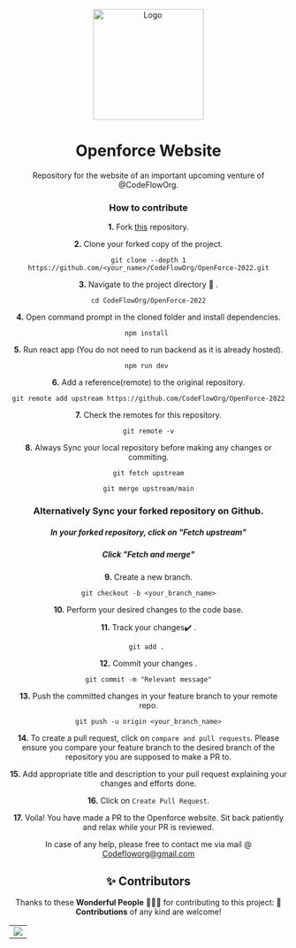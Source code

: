 <div align="center">
<img src="https://github.com/Ayush7614/OpenForce-2022/blob/main/src/Components/Image/logo%202.jpeg" alt="Logo" height ="auto" width="200" />
<br />
<h1>Openforce Website</h1>
<p>
Repository for the website of an important upcoming venture of @CodeFlowOrg.
</p>

### How to contribute


**1.**  Fork [this](https://github.com/CodeFlowOrg/OpenForce-2022.git) repository.

**2.**  Clone your forked copy of the project.

```
git clone --depth 1 https://github.com/<your_name>/CodeFlowOrg/OpenForce-2022.git
```

**3.** Navigate to the project directory :file_folder: .

```
cd CodeFlowOrg/OpenForce-2022
```

**4.** Open command prompt in the cloned folder and install dependencies.

```
npm install 
```

**5.** Run react app (You do not need to run backend as it is already hosted).

```
npm run dev 
```

**6.** Add a reference(remote) to the original repository.

```
git remote add upstream https://github.com/CodeFlowOrg/OpenForce-2022
```

**7.** Check the remotes for this repository.
```
git remote -v
```


**8.** Always Sync your local repository before making any changes or commiting.

```
git fetch upstream
```
```
git merge upstream/main
```

### Alternatively Sync your forked repository on Github.
##### In your forked repository, click on "Fetch upstream"
##### Click "Fetch and merge"

**9.** Create a new branch.

```
git checkout -b <your_branch_name>
```

**10.** Perform your desired changes to the code base.


**11.** Track your changes:heavy_check_mark: .

```
git add . 
```

**12.** Commit your changes .

```
git commit -m "Relevant message"
```

**13.** Push the committed changes in your feature branch to your remote repo.
```
git push -u origin <your_branch_name>
```

**14.** To create a pull request, click on `compare and pull requests`. Please ensure you compare your feature branch to the desired branch of the repository you are supposed to make a PR to.


**15.** Add appropriate title and description to your pull request explaining your changes and efforts done.


**16.** Click on `Create Pull Request`.


**17.** Voila! You have made a PR to the Openforce website. Sit back patiently and relax while your PR is reviewed. 

 In case of any help, please free to contact me via mail @ Codefloworg@gmail.com
 
<h2 align=center> ✨ Contributors </h2>


Thanks to these **Wonderful People** 👨🏻‍💻 for contributing to this project:      🚀 **Contributions** of any kind are welcome! 

<table>
	<tr>
		 <td>
  <a href="https://github.com/CodeFlowOrg/OpenForce-2022/graphs/contributors">
  <img src="https://contrib.rocks/image?repo=CodeFlowOrg/OpenForce-2022" />
  </a>
		</td>
	</tr>
</table>

